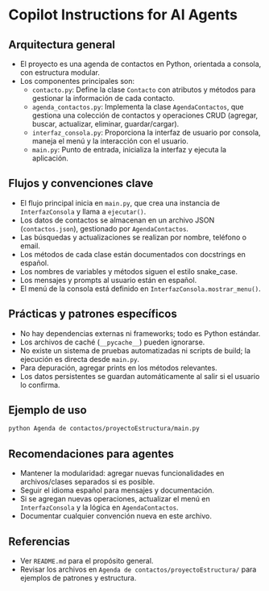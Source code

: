 # Copilot Instructions for AI Agents

## Arquitectura general
- El proyecto es una agenda de contactos en Python, orientada a consola, con estructura modular.
- Los componentes principales son:
  - `contacto.py`: Define la clase `Contacto` con atributos y métodos para gestionar la información de cada contacto.
  - `agenda_contactos.py`: Implementa la clase `AgendaContactos`, que gestiona una colección de contactos y operaciones CRUD (agregar, buscar, actualizar, eliminar, guardar/cargar).
  - `interfaz_consola.py`: Proporciona la interfaz de usuario por consola, maneja el menú y la interacción con el usuario.
  - `main.py`: Punto de entrada, inicializa la interfaz y ejecuta la aplicación.

## Flujos y convenciones clave
- El flujo principal inicia en `main.py`, que crea una instancia de `InterfazConsola` y llama a `ejecutar()`.
- Los datos de contactos se almacenan en un archivo JSON (`contactos.json`), gestionado por `AgendaContactos`.
- Las búsquedas y actualizaciones se realizan por nombre, teléfono o email.
- Los métodos de cada clase están documentados con docstrings en español.
- Los nombres de variables y métodos siguen el estilo snake_case.
- Los mensajes y prompts al usuario están en español.
- El menú de la consola está definido en `InterfazConsola.mostrar_menu()`.

## Prácticas y patrones específicos
- No hay dependencias externas ni frameworks; todo es Python estándar.
- Los archivos de caché (`__pycache__`) pueden ignorarse.
- No existe un sistema de pruebas automatizadas ni scripts de build; la ejecución es directa desde `main.py`.
- Para depuración, agregar prints en los métodos relevantes.
- Los datos persistentes se guardan automáticamente al salir si el usuario lo confirma.

## Ejemplo de uso
```bash
python Agenda de contactos/proyectoEstructura/main.py
```

## Recomendaciones para agentes
- Mantener la modularidad: agregar nuevas funcionalidades en archivos/clases separados si es posible.
- Seguir el idioma español para mensajes y documentación.
- Si se agregan nuevas operaciones, actualizar el menú en `InterfazConsola` y la lógica en `AgendaContactos`.
- Documentar cualquier convención nueva en este archivo.

## Referencias
- Ver `README.md` para el propósito general.
- Revisar los archivos en `Agenda de contactos/proyectoEstructura/` para ejemplos de patrones y estructura.
